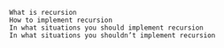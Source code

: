 

    What is recursion
    How to implement recursion
    In what situations you should implement recursion
    In what situations you shouldn’t implement recursion

